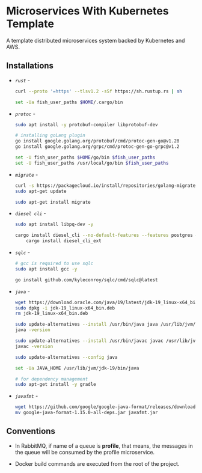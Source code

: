 # Microservices With Kubernetes Template

A template distributed microservices system backed by Kubernetes and AWS.

## Installations

- *`rust`* -
    ```bash
    curl --proto '=https' --tlsv1.2 -sSf https://sh.rustup.rs | sh

    set -Ua fish_user_paths $HOME/.cargo/bin
    ```

- *`protoc`* -
    ```bash
    sudo apt install -y protobuf-compiler libprotobuf-dev

    # installing goLang plugin
    go install google.golang.org/protobuf/cmd/protoc-gen-go@v1.28
    go install google.golang.org/grpc/cmd/protoc-gen-go-grpc@v1.2

    set -U fish_user_paths $HOME/go/bin $fish_user_paths
    set -U fish_user_paths /usr/local/go/bin $fish_user_paths
    ```

- *`migrate`* -
    ```bash
    curl -s https://packagecloud.io/install/repositories/golang-migrate/migrate/script.deb.sh | sudo bash
    sudo apt-get update

    sudo apt-get install migrate
    ```

- *`diesel cli`* -
    ```bash
    sudo apt install libpq-dev -y

    cargo install diesel_cli --no-default-features --features postgres && \
        cargo install diesel_cli_ext
    ```

- *`sqlc`* -
    ```bash
    # gcc is required to use sqlc
    sudo apt install gcc -y

    go install github.com/kyleconroy/sqlc/cmd/sqlc@latest
    ```

- *`java`* -
    ```bash
    wget https://download.oracle.com/java/19/latest/jdk-19_linux-x64_bin.deb
    sudo dpkg -i jdk-19_linux-x64_bin.deb
    rm jdk-19_linux-x64_bin.deb

    sudo update-alternatives --install /usr/bin/java java /usr/lib/jvm/jdk-19/bin/java 1
    java -version

    sudo update-alternatives --install /usr/bin/javac javac /usr/lib/jvm/jdk-19/bin/javac 1
    javac -version

    sudo update-alternatives --config java

    set -Ua JAVA_HOME /usr/lib/jvm/jdk-19/bin/java

    # for dependency management
    sudo apt-get install -y gradle
    ```

- *`javafmt`* -
    ```bash
    wget https://github.com/google/google-java-format/releases/download/v1.15.0/google-java-format-1.15.0-all-deps.jar
    mv google-java-format-1.15.0-all-deps.jar javafmt.jar
    ```

## Conventions

- In RabbitMQ, if name of a queue is **profile**, that means, the messages in the queue will be consumed by the profile microservice.

- Docker build commands are executed from the root of the project.